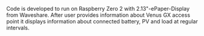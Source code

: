 Code is developed to run on Raspberry Zero 2 with 2.13"-ePaper-Display from Waveshare. After user provides information about Venus GX access point it displays information about connected battery, PV and load at regular intervals.
